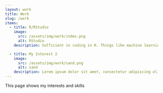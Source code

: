 ```yaml
---
layout: work
title: Work
slug: /work
items:
  - title: R/RStudio
    image:
      src: /assets/img/work/index.png
      alt: RStudio
    description: Sufficient in coding in R. Things like machine learning, data visualisations with ggplot and building Shiny Apps. For examples see my <a href="https://www.gettingbluefingers.com/external">Shiny apps</a>

  - title: My Interest 2
    image:
      src: /assets/img/work/sand.png
      alt: sand
    description: Lorem ipsum dolor sit amet, consectetur adipiscing elit, sed do eiusmod tempor incididunt ut labore et dolore magna aliqua. Ut enim ad minim veniam, quis nostrud exercitation ullamco laboris nisi ut aliquip ex ea commodo consequat. Duis aute irure dolor in reprehenderit in voluptate velit esse cillum dolore eu fugiat nulla pariatur.
---
```


This page shows my interests and skills
<br />
<br />
